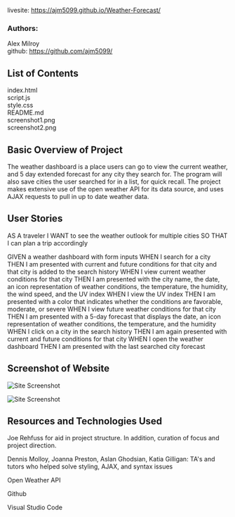 livesite: https://ajm5099.github.io/Weather-Forecast/  

### Authors: 
Alex Milroy  
github: https://github.com/ajm5099/

## List of Contents

index.html  
script.js  
style.css  
README.md  
screenshot1.png  
screenshot2.png 


## Basic Overview of Project
The weather dashboard is a place users can go to view the current weather, and 5 day extended forecast for any city they search for. The program will also save cities the user searched for in a list, for quick recall. The project makes extensive use of the open weather API for its data source, and uses AJAX requests to pull in up to date weather data.


## User Stories
AS A traveler
I WANT to see the weather outlook for multiple cities
SO THAT I can plan a trip accordingly

GIVEN a weather dashboard with form inputs
WHEN I search for a city
THEN I am presented with current and future conditions for that city and that city is added to the search history
WHEN I view current weather conditions for that city
THEN I am presented with the city name, the date, an icon representation of weather conditions, the temperature, the humidity, the wind speed, and the UV index
WHEN I view the UV index
THEN I am presented with a color that indicates whether the conditions are favorable, moderate, or severe
WHEN I view future weather conditions for that city
THEN I am presented with a 5-day forecast that displays the date, an icon representation of weather conditions, the temperature, and the humidity
WHEN I click on a city in the search history
THEN I am again presented with current and future conditions for that city
WHEN I open the weather dashboard
THEN I am presented with the last searched city forecast


## Screenshot of Website

![Site Screenshot](images/full-application.png)

![Site Screenshot](images/weather-area.png)


## Resources and Technologies Used

Joe Rehfuss for aid in project structure. In addition, curation of focus and project direction.

Dennis Molloy, Joanna Preston, Aslan Ghodsian, Katia Gilligan: TA's and tutors who helped solve styling, AJAX, and syntax issues
  
Open Weather API

Github

Visual Studio Code
 

